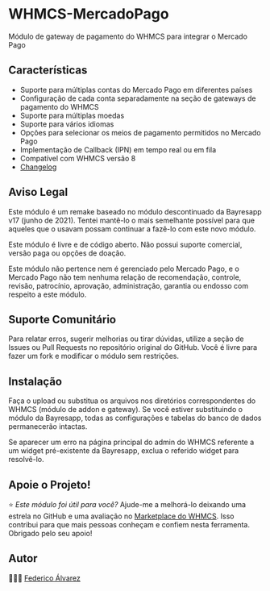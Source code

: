 # WHMCS-MercadoPago

Módulo de gateway de pagamento do WHMCS para integrar o Mercado Pago

## Características

  - Suporte para múltiplas contas do Mercado Pago em diferentes países
  - Configuração de cada conta separadamente na seção de gateways de pagamento do WHMCS
  - Suporte para múltiplas moedas
  - Suporte para vários idiomas
  - Opções para selecionar os meios de pagamento permitidos no Mercado Pago
  - Implementação de Callback (IPN) em tempo real ou em fila
  - Compatível com WHMCS versão 8
  - [Changelog](https://github.com/fedealvz/WHMCS-MercadoPago/releases)

## Aviso Legal

Este módulo é um remake baseado no módulo descontinuado da Bayresapp v17 (junho de 2021). Tentei mantê-lo o mais semelhante possível para que aqueles que o usavam possam continuar a fazê-lo com este novo módulo.

Este módulo é livre e de código aberto. Não possui suporte comercial, versão paga ou opções de doação.

Este módulo não pertence nem é gerenciado pelo Mercado Pago, e o Mercado Pago não tem nenhuma relação de recomendação, controle, revisão, patrocínio, aprovação, administração, garantia ou endosso com respeito a este módulo.

## Suporte Comunitário

Para relatar erros, sugerir melhorias ou tirar dúvidas, utilize a seção de Issues ou Pull Requests no repositório original do GitHub. Você é livre para fazer um fork e modificar o módulo sem restrições.

## Instalação

Faça o upload ou substitua os arquivos nos diretórios correspondentes do WHMCS (módulo de addon e gateway). Se você estiver substituindo o módulo da Bayresapp, todas as configurações e tabelas do banco de dados permanecerão intactas.

Se aparecer um erro na página principal do admin do WHMCS referente a um widget pré-existente da Bayresapp, exclua o referido widget para resolvê-lo.

## Apoie o Projeto\!

⭐️ *Este módulo foi útil para você?* Ajude-me a melhorá-lo deixando uma estrela no GitHub e uma avaliação no [Marketplace do WHMCS](https://marketplace.whmcs.com/product/6720-mercadopago-gateway#reviews). Isso contribui para que mais pessoas conheçam e confiem nesta ferramenta. Obrigado pelo seu apoio\!

## Autor

👨🏼‍💻️ [Federico Álvarez](https://federicoalvarez.net)

